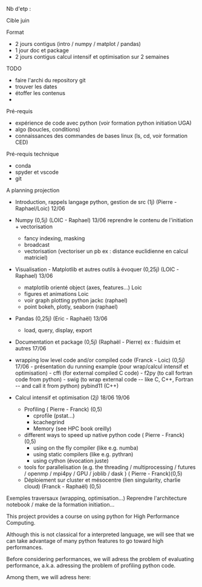 Nb d'etp : 

Cible juin 

Format
- 2 jours contigus (intro / numpy / matplot / pandas)
- 1 jour doc et package
- 2 jours contigus calcul intensif et optimisation
sur 2 semaines

TODO
- faire l'archi du repository git
- trouver les dates
- étoffer les contenus
- 

Pré-requis
- expérience de code avec python (voir formation python initiation UGA) 
- algo (boucles, conditions)
- connaissances des commandes de bases linux (ls, cd, voir formation CED)

Pré-requis technique
- conda
- spyder et vscode
- git

A planning projection 

- Introduction, rappels langage python, gestion de src (1j) (Pierre - Raphael/Loic) 12/06

- Numpy (0,5j) (LOIC - Raphael) 13/06 reprendre le contenu de l'initiation + vectorisation
    - fancy indexing, masking
    - broadcast
    - vectorisation (vectoriser un pb ex : distance euclidienne en calcul matriciel)
    
- Visualisation - Matplotlib et autres outils à évoquer (0,25j) (LOIC -Raphael) 13/06
    - matplotlib orienté object (axes, features...) Loic 
    - figures et animations Loic
    - voir graph plotting python jackc (raphael)
    - point bokeh, plotly, seaborn (raphael)

- Pandas (0,25j) (Eric - Raphaël) 13/06
    - load, query, display, export

- Documentation et package (0,5j) (Raphaël - Pierre) ex : fluidsim et autres 17/06

- wrapping low level code and/or compiled code  (Franck - Loic) (0,5j) 17/06
        - présentation du running example (pour wrap/calcul intensif et optimisation)
        - cffi (for external compiled C code)
        - f2py (to call fortran code from python)
        - swig (to wrap external code -- like C, C++, Fortran -- and call it from python) pybind11 (C++)


- Calcul intensif et optimisation (2j) 18/06 19/06
   - Profiling  ( Pierre - Franck) (0,5)
        - cprofile (pstat...)
        - kcachegrind
        - Memory (see HPC book oreilly)
   -  different ways to speed up native python code ( Pierre - Franck) (0,5)
       - using on the fly compiler (like e.g. numba)
       - using static compilers (like e.g. pythran)
       - using cython (évocation juste)
   - tools for parallelisation (e.g. the threading / multiprocessing / futures / openmp / mpi4py / GPU / joblib / dask ) ( Pierre - Franck)(0,5)
    - Déploiement sur cluster et mésocentre (lien singularity, charlie cloud) (Franck - Raphaël) (0,5)

Exemples traversaux (wrapping, optimisation...)
Reprendre l'architecture notebook / make de la formation initiation...



This project provides a course on using python for High Performance Computing. 

Although this is not classical for a interpreted language, we will see that we 
can take advantage of many python features to go toward high performances. 

Before considering performances, we will adress the problem of evaluating 
performance, a.k.a. adressing the problem of profiling python code. 


Among them, we will adress here: